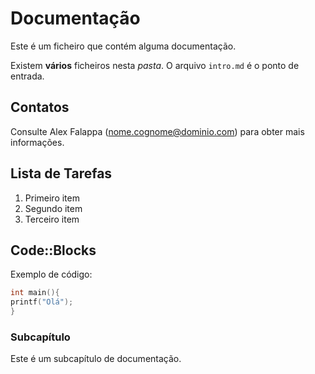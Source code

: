 # Documentação

Este é um ficheiro que contém alguma documentação.

Existem **vários** ficheiros nesta _pasta_.
O arquivo `intro.md` é o ponto de entrada.

## Contatos

Consulte Alex Falappa (nome.cognome@dominio.com) para obter mais informações.

## Lista de Tarefas

1. Primeiro item
2. Segundo item
3. Terceiro item

## Code::Blocks

Exemplo de código:

```c
int main(){
printf("Olá");
}
```

### Subcapítulo

Este é um subcapítulo de documentação.
